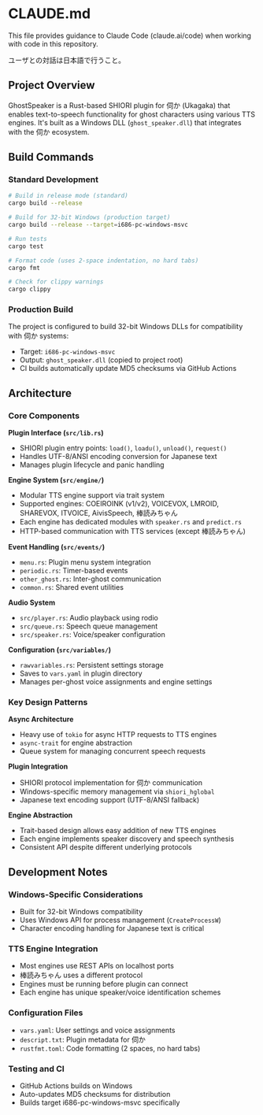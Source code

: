 # CLAUDE.md

This file provides guidance to Claude Code (claude.ai/code) when working with code in this repository.

ユーザとの対話は日本語で行うこと。

## Project Overview

GhostSpeaker is a Rust-based SHIORI plugin for 伺か (Ukagaka) that enables text-to-speech functionality for ghost characters using various TTS engines. It's built as a Windows DLL (`ghost_speaker.dll`) that integrates with the 伺か ecosystem.

## Build Commands

### Standard Development
```bash
# Build in release mode (standard)
cargo build --release

# Build for 32-bit Windows (production target)
cargo build --release --target=i686-pc-windows-msvc

# Run tests
cargo test

# Format code (uses 2-space indentation, no hard tabs)
cargo fmt

# Check for clippy warnings
cargo clippy
```

### Production Build
The project is configured to build 32-bit Windows DLLs for compatibility with 伺か systems:
- Target: `i686-pc-windows-msvc`
- Output: `ghost_speaker.dll` (copied to project root)
- CI builds automatically update MD5 checksums via GitHub Actions

## Architecture

### Core Components

**Plugin Interface (`src/lib.rs`)**
- SHIORI plugin entry points: `load()`, `loadu()`, `unload()`, `request()`
- Handles UTF-8/ANSI encoding conversion for Japanese text
- Manages plugin lifecycle and panic handling

**Engine System (`src/engine/`)**
- Modular TTS engine support via trait system
- Supported engines: COEIROINK (v1/v2), VOICEVOX, LMROID, SHAREVOX, ITVOICE, AivisSpeech, 棒読みちゃん
- Each engine has dedicated modules with `speaker.rs` and `predict.rs`
- HTTP-based communication with TTS services (except 棒読みちゃん)

**Event Handling (`src/events/`)**
- `menu.rs`: Plugin menu system integration
- `periodic.rs`: Timer-based events
- `other_ghost.rs`: Inter-ghost communication
- `common.rs`: Shared event utilities

**Audio System**
- `src/player.rs`: Audio playback using rodio
- `src/queue.rs`: Speech queue management
- `src/speaker.rs`: Voice/speaker configuration

**Configuration (`src/variables/`)**
- `rawvariables.rs`: Persistent settings storage
- Saves to `vars.yaml` in plugin directory
- Manages per-ghost voice assignments and engine settings

### Key Design Patterns

**Async Architecture**
- Heavy use of `tokio` for async HTTP requests to TTS engines
- `async-trait` for engine abstraction
- Queue system for managing concurrent speech requests

**Plugin Integration**
- SHIORI protocol implementation for 伺か communication
- Windows-specific memory management via `shiori_hglobal`
- Japanese text encoding support (UTF-8/ANSI fallback)

**Engine Abstraction**
- Trait-based design allows easy addition of new TTS engines
- Each engine implements speaker discovery and speech synthesis
- Consistent API despite different underlying protocols

## Development Notes

### Windows-Specific Considerations
- Built for 32-bit Windows compatibility
- Uses Windows API for process management (`CreateProcessW`)
- Character encoding handling for Japanese text is critical

### TTS Engine Integration
- Most engines use REST APIs on localhost ports
- 棒読みちゃん uses a different protocol
- Engines must be running before plugin can connect
- Each engine has unique speaker/voice identification schemes

### Configuration Files
- `vars.yaml`: User settings and voice assignments
- `descript.txt`: Plugin metadata for 伺か
- `rustfmt.toml`: Code formatting (2 spaces, no hard tabs)

### Testing and CI
- GitHub Actions builds on Windows
- Auto-updates MD5 checksums for distribution
- Builds target i686-pc-windows-msvc specifically
